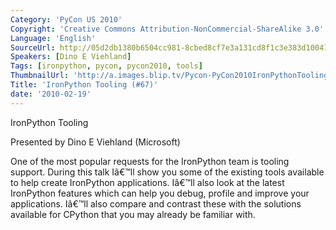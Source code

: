 ```yaml
---
Category: 'PyCon US 2010'
Copyright: 'Creative Commons Attribution-NonCommercial-ShareAlike 3.0'
Language: 'English'
SourceUrl: http://05d2db1380b6504cc981-8cbed8cf7e3a131cd8f1c3e383d10041.r93.cf2.rackcdn.com/pycon-us-2010/319_ironpython-tooling-67.m4v
Speakers: [Dino E Viehland]
Tags: [ironpython, pycon, pycon2010, tools]
ThumbnailUrl: 'http://a.images.blip.tv/Pycon-PyCon2010IronPythonTooling67763.png'
Title: 'IronPython Tooling (#67)'
date: '2010-02-19'
---
```

IronPython Tooling

  
Presented by Dino E Viehland (Microsoft)

  
One of the most popular requests for the IronPython team is tooling support.
During this talk Iâ€™ll show you some of the existing tools available to help
create IronPython applications. Iâ€™ll also look at the latest IronPython
features which can help you debug, profile and improve your applications.
Iâ€™ll also compare and contrast these with the solutions available for
CPython that you may already be familiar with.
